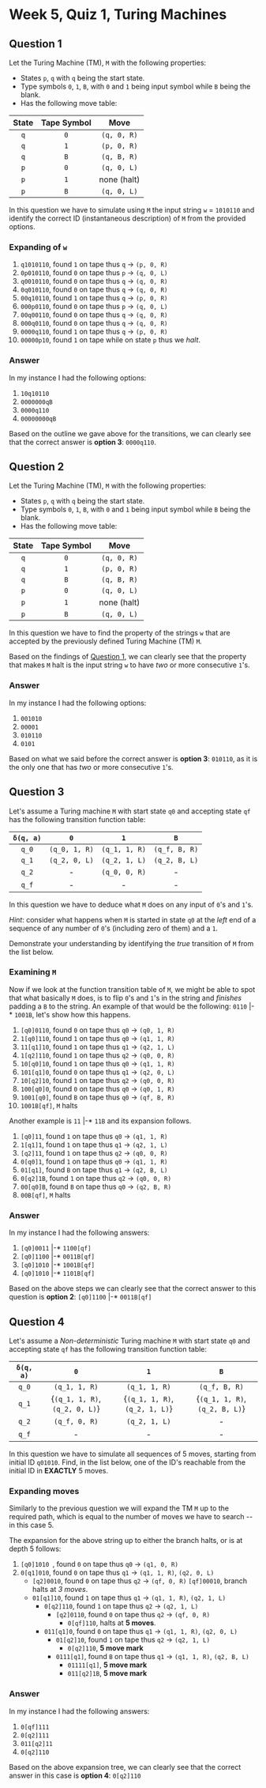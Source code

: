 # Week 5, Quiz 1, Turing Machines

## Question 1

Let the Turing Machine (TM), `M` with the following properties:

 * States `p`, `q` with `q` being the start state.
 * Type symbols `0`, `1`, `B`, with `0` and `1` being input symbol while `B` being the blank.
 * Has the following move table:

| State | Tape Symbol | Move |
|:-------:|:-------:|:-------:|
|  `q`  |   `0`   | `(q, 0, R)` |
|  `q`  |   `1`   | `(p, 0, R)` |
|  `q`  |   `B`   | `(q, B, R)` |
|  `p`  |   `0`   | `(q, 0, L)` |
|  `p`  |   `1`   | none (halt) |
|  `p`  |   `B`   | `(q, 0, L)` |

In this question we have to simulate using `M` the input string `w` = `1010110` and identify the correct ID 
(instantaneous description) of `M` from the provided options.

### Expanding of `w`

 1. `q1010110`, found `1` on tape thus `q` → `(p, 0, R)`
 2. `0p010110`, found `0` on tape thus `p` → `(q, 0, L)`
 3. `q0010110`, found `0` on tape thus `q` → `(q, 0, R)`
 4. `0q010110`, found `0` on tape thus `q` → `(q, 0, R)`
 5. `00q10110`, found `1` on tape thus `q` → `(p, 0, R)`
 6. `000p0110`, found `0` on tape thus `p` → `(q, 0, L)`
 7. `00q00110`, found `0` on tape thus `q` → `(q, 0, R)`
 8. `000q0110`, found `0` on tape thus `q` → `(q, 0, R)`
 9. `0000q110`, found `1` on tape thus `q` → `(p, 0, R)`
 10. `00000p10`, found `1` on tape while on state `p` thus we *halt*.

### Answer

In my instance I had the following options:

 1. `10q10110`
 2. `0000000qB`
 3. `0000q110`
 4. `00000000qB`
 
Based on the outline we gave above for the transitions, we can clearly see that the correct answer is 
**option 3**: `0000q110`.

## Question 2

Let the Turing Machine (TM), `M` with the following properties:

 * States `p`, `q` with `q` being the start state.
 * Type symbols `0`, `1`, `B`, with `0` and `1` being input symbol while `B` being the blank.
 * Has the following move table:

| State | Tape Symbol | Move |
|:-------:|:-------:|:-------:|
|  `q`  |   `0`   | `(q, 0, R)` |
|  `q`  |   `1`   | `(p, 0, R)` |
|  `q`  |   `B`   | `(q, B, R)` |
|  `p`  |   `0`   | `(q, 0, L)` |
|  `p`  |   `1`   | none (halt) |
|  `p`  |   `B`   | `(q, 0, L)` |

In this question we have to find the property of the strings `w` that are accepted by the previously defined 
Turing Machine (TM) `M`.

Based on the findings of [Question 1][1], we can clearly see that the property that makes `M` halt is the input string
`w` to have *two* or more consecutive `1`'s.

### Answer

In my instance I had the following options:

 1. `001010`
 2. `00001`
 3. `010110`
 4. `0101`
 
Based on what we said before the correct answer is **option 3**: `010110`, as it is the only one that has *two* or 
more consecutive `1`'s.

[1]: 01-Turing-Machine-Quiz.md

## Question 3

Let's assume a Turing machine `M` with start state `q0` and accepting state `qf` has the following 
transition function table:

|  `δ(q, a)`  |       `0`     |        `1`      |       `B`      |
|:-----------:|:-------------:|:---------------:|:--------------:|
|   `q_0`     | `(q_0, 1, R)` |  `(q_1, 1, R)`  | `(q_f, B, R)`  |
|   `q_1`     | `(q_2, 0, L)` |  `(q_2, 1, L)`  | `(q_2, B, L)`  |
|   `q_2`     |       -       |  `(q_0, 0, R)`  |        -       |
|   `q_f`     |       -       |         -       |        -       |


In this question we have to deduce what `M` does on any input of `0`'s and `1`'s. 

*Hint*: consider what happens when `M` is started in state `q0` at the *left* end of a sequence of any number 
of `0`'s (including zero of them) and a `1`. 

Demonstrate your understanding by identifying the *true* transition of `M` from the list below.

### Examining `M`

Now if we look at the function transition table of `M`, we might be able to spot that what basically `M` does, is to
flip `0`'s and `1`'s in the string and *finishes* padding a `B` to the string. An example of that would be the 
following: `0110` |-* `1001B`, let's show how this happens.

 1. `[q0]0110`, found `0` on tape thus `q0` → `(q0, 1, R)`
 2. `1[q0]110`, found `1` on tape thus `q0` → `(q1, 1, R)`
 3. `11[q1]10`, found `1` on tape thus `q1` → `(q2, 1, L)`
 4. `1[q2]110`, found `1` on tape thus `q2` → `(q0, 0, R)`
 5. `10[q0]10`, found `1` on tape thus `q0` → `(q1, 1, R)`
 6. `101[q1]0`, found `0` on tape thus `q1` → `(q2, 0, L)`
 7. `10[q2]10`, found `1` on tape thus `q2` → `(q0, 0, R)`
 8. `100[q0]0`, found `0` on tape thus `q0` → `(q0, 1, R)`
 9. `1001[q0]`, found `B` on tape thus `q0` → `(qf, B, R)`
 10. `1001B[qf]`, `M` halts
 
 Another example is `11` |-* `11B` and its expansion follows.
 
  1. `[q0]11`, found `1` on tape thus `q0` → `(q1, 1, R)`
  2. `1[q1]1`, found `1` on tape thus `q1` → `(q2, 1, L)`
  3. `[q2]11`, found `1` on tape thus `q2` → `(q0, 0, R)`
  4. `0[q0]1`, found `1` on tape thus `q0` → `(q1, 1, R)`
  5. `01[q1]`, found `B` on tape thus `q1` → `(q2, B, L)`
  6. `0[q2]1B`, found `1` on tape thus `q2` → `(q0, 0, R)`
  7. `00[q0]B`, found `B` on tape thus `q0` → `(q2, B, R)`
  8. `00B[qf]`, `M` halts

### Answer

In my instance I had the following answers:

 1. `[q0]0011` |-* `1100[qf]`
 2. `[q0]1100` |-* `0011B[qf]`
 3. `[q0]1010` |-* `1001B[qf]`
 4. `[q0]1010` |-* `1101B[qf]`
 
Based on the above steps we can clearly see that the correct answer to this question is 
**option 2**: `[q0]1100` |-* `0011B[qf]`

## Question 4

Let's assume a *Non-deterministic* Turing machine `M` with start state `q0` and accepting state `qf` has 
the following transition function table:

|  `δ(q, a)`  |       `0`     |        `1`      |       `B`      |
|:-----------:|:-------------:|:---------------:|:--------------:|
|   `q_0`     | `(q_1, 1, R)` |  `(q_1, 1, R)`  | `(q_f, B, R)`  |
|   `q_1`     | {`(q_1, 1, R)`, `(q_2, 0, L)`} |  {`(q_1, 1, R)`, `(q_2, 1, L)`}  | {`(q_1, 1, R)`, `(q_2, B, L)`}  |
|   `q_2`     | `(q_f, 0, R)` |  `(q_2, 1, L)`  |        -       |
|   `q_f`     |        -      |         -       |        -       |


In this question we have to simulate all sequences of 5 moves, starting from initial ID `q01010`. Find, in the 
list below, one of the ID's reachable from the initial ID in **EXACTLY** 5 moves.

### Expanding moves

Similarly to the previous question we will expand the TM `M` up to the required path, which is equal to the number
of moves we have to search -- in this case 5.

The expansion for the above string up to either the branch halts, or is at depth 5 follows:

 1. `[q0]1010 `, found `0` on tape thus `q0` → `(q1, 0, R)`
 2. `0[q1]010`, found `0` on tape thus `q1` → `(q1, 1, R)`, `(q2, 0, L)`
    * `[q2]0010`, found `0` on tape thus `q2` → `(qf, 0, R)`
        `[qf]00010`, branch halts at *3 moves*.
    * `01[q1]10`, found `1` on tape thus `q1` → `(q1, 1, R)`, `(q2, 1, L)`
        * `0[q2]110`, found `1` on tape thus `q2` → `(q2, 1, L)` 
            * `[q2]0110`, found `0` on tape thus `q2` → `(qf, 0, R)`
                * `0[qf]110`, halts at **5 moves**.
        * `011[q1]0`, found `0` on tape thus `q1` → `(q1, 1, R)`, `(q2, 0, L)`
            * `01[q2]10`, found `1` on tape thus `q2` → `(q2, 1, L)` 
                * `0[q2]110`, **5 move mark**
            * `0111[q1]`, found `B` on tape thus `q1` → `(q1, 1, R)`, `(q2, B, L)`
                * `01111[q1]`, **5 move mark**
                * `011[q2]1B`, **5 move mark**
        

### Answer

In my instance I had the following answers:

 1. `0[qf]111`
 2. `0[q2]111`
 3. `011[q2]11`
 4. `0[q2]110`
 
Based on the above expansion tree, we can clearly see that the correct answer in this 
case is **option 4**: `0[q2]110`